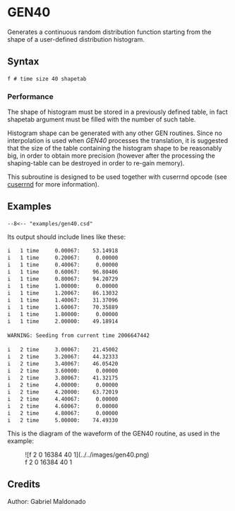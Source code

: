 <!--
id:GEN40
category:
-->
# GEN40
Generates a continuous random distribution function starting from the shape of a user-defined distribution histogram.

## Syntax
``` csound-orc
f # time size 40 shapetab
```

### Performance

The shape of histogram must be stored in a previously defined table, in fact shapetab argument must be filled with the number of such table.

Histogram shape can be generated with any other GEN routines. Since no interpolation is used when _GEN40_ processes the translation, it is suggested that the size of the table containing the histogram shape to be reasonably big, in order to obtain more precision (however after the processing the shaping-table can be destroyed in order to re-gain memory). 

This subroutine is designed to be used together with cuserrnd opcode (see [cuserrnd](../../opcodes/cuserrnd) for more information).

## Examples

``` csound-csd title="Example of the GEN40 generator." linenums="1"
--8<-- "examples/gen40.csd"
```

Its output should include lines like these:

```
i   1 time     0.00067:    53.14918
i   1 time     0.20067:     0.00000
i   1 time     0.40067:     0.00000
i   1 time     0.60067:    96.80406
i   1 time     0.80067:    94.20729
i   1 time     1.00000:     0.00000
i   1 time     1.20067:    86.13032
i   1 time     1.40067:    31.37096
i   1 time     1.60067:    70.35889
i   1 time     1.80000:     0.00000
i   1 time     2.00000:    49.18914

WARNING: Seeding from current time 2006647442

i   2 time     3.00067:    21.45002
i   2 time     3.20067:    44.32333
i   2 time     3.40067:    46.05420
i   2 time     3.60000:     0.00000
i   2 time     3.80067:    41.32175
i   2 time     4.00000:     0.00000
i   2 time     4.20000:    63.72019
i   2 time     4.40067:     0.00000
i   2 time     4.60067:     0.00000
i   2 time     4.80067:     0.00000
i   2 time     5.00000:    74.49330
```

This is the diagram of the waveform of the GEN40 routine, as used in the example:

<figure markdown="span">
![f 2 0 16384 40 1](../../images/gen40.png)
<figcaption>f 2 0 16384 40 1</figcaption>
</figure>

## Credits

Author: Gabriel Maldonado
